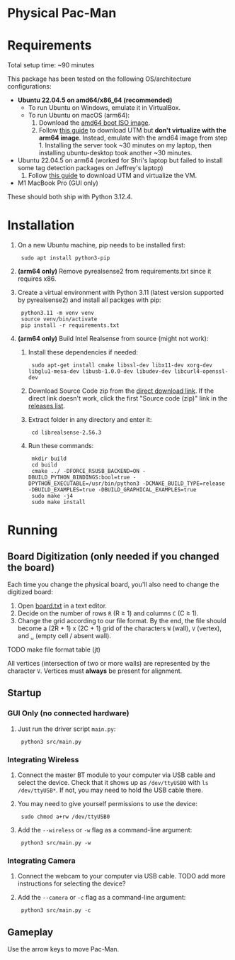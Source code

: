 # Physical Pac-Man
# Requirements
Total setup time: ~90 minutes

This package has been tested on the following OS/architecture configurations:
- **Ubuntu 22.04.5 on amd64/x86_64 (recommended)**
	- To run Ubuntu on Windows, emulate it in VirtualBox.
	- To run Ubuntu on macOS (arm64):
		1. Download the [amd64 boot ISO image](https://releases.ubuntu.com/jammy/ubuntu-22.04.5-live-server-amd64.iso).
		2. Follow [this guide](https://techblog.shippio.io/how-to-run-an-ubuntu-22-04-vm-on-m1-m2-apple-silicon-9554adf4fda1) to download UTM but **don't virtualize with the arm64 image**. Instead, emulate with the amd64 image from step 1. Installing the server took ~30 minutes on my laptop, then installing ubuntu-desktop took another ~30 minutes.
- Ubuntu 22.04.5 on arm64 (worked for Shri's laptop but failed to install some tag detection packages on Jeffrey's laptop)
	1. Follow [this guide](https://techblog.shippio.io/how-to-run-an-ubuntu-22-04-vm-on-m1-m2-apple-silicon-9554adf4fda1) to download UTM and virtualize the VM.
- M1 MacBook Pro (GUI only)

These should both ship with Python 3.12.4.

# Installation
1. On a new Ubuntu machine, pip needs to be installed first:

		sudo apt install python3-pip
2. **(arm64 only)** Remove pyrealsense2 from requirements.txt since it requires x86.
3. Create a virtual environment with Python 3.11 (latest version supported by pyrealsense2) and install all packges with pip:

		python3.11 -m venv venv
		source venv/bin/activate
		pip install -r requirements.txt
4. **(arm64 only)** Build Intel Realsense from source (might not work):
	1. Install these dependencies if needed:

			sudo apt-get install cmake libssl-dev libx11-dev xorg-dev libglu1-mesa-dev libusb-1.0.0-dev libudev-dev libcurl4-openssl-dev
	2. Download Source Code zip from the [direct download link](https://github.com/IntelRealSense/librealsense/archive/refs/tags/v2.56.3.zip). If the direct link doesn't work, click the first "Source code (zip)" link in the [releases list](https://github.com/IntelRealSense/librealsense/releases/).
	3. Extract folder in any directory and enter it:

			cd librealsense-2.56.3
	4. Run these commands:

			mkdir build
			cd build
			cmake ../ -DFORCE_RSUSB_BACKEND=ON -DBUILD_PYTHON_BINDINGS:bool=true -DPYTHON_EXECUTABLE=/usr/bin/python3 -DCMAKE_BUILD_TYPE=release -DBUILD_EXAMPLES=true -DBUILD_GRAPHICAL_EXAMPLES=true
			sudo make -j4
			sudo make install

# Running
## Board Digitization (only needed if you changed the board)
Each time you change the physical board, you'll also need to change the digitized board:

1. Open [board.txt](assets/board.txt) in a text editor.
2. Decide on the number of rows `R` (R ≥ 1) and columns `C` (C ≥ 1).
3. Change the grid according to our file format. By the end, the file should become a (2R + 1) x (2C + 1) grid of the characters `W` (wall), `V` (vertex), and `␣` (empty cell / absent wall).

TODO make file format table (jt)

All vertices (intersection of two or more walls) are represented by the character `V`. Vertices must **always** be present for alignment.

## Startup
### GUI Only (no connected hardware)
1. Just run the driver script `main.py`:

		python3 src/main.py

### Integrating Wireless
1. Connect the master BT module to your computer via USB cable and select the device. Check that it shows up as `/dev/ttyUSB0` with `ls /dev/ttyUSB*`. If not, you may need to hold the USB cable there.
2. You may need to give yourself permissions to use the device:

		sudo chmod a+rw /dev/ttyUSB0

3. Add the `--wireless` or `-w` flag as a command-line argument:

		python3 src/main.py -w

### Integrating Camera
1. Connect the webcam to your computer via USB cable. TODO add more instructions for selecting the device?
2. Add the `--camera` or `-c` flag as a command-line argument:

		python3 src/main.py -c

## Gameplay
Use the arrow keys to move Pac-Man.
